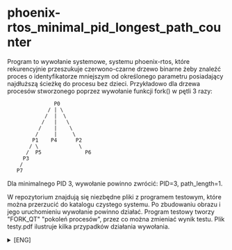 # phoenix-rtos_minimal_pid_longest_path_counter
Program to wywołanie systemowe, systemu phoenix-rtos, które rekurencyjnie  przeszukuje czerwono-czarne drzewo binarne żeby znaleźć proces o identyfikatorze mniejszym od określonego parametru posiadający najdłuższą ścieżkę do procesu bez dzieci. Przykładowo dla drzewa procesów stworzonego poprzez wywołanie funkcji fork() w pętli 3 razy:


```
               P0
             / | \
            /  |  \
           /   |   \
          /    |    \
         /     |     \
        P1    P4      P2
       / \             \
      /  P5              P6
     P3
    /
   P7
```

Dla minimalnego PID 3, wywołanie powinno zwrócić: PID=3, path_length=1.
  
  W repozytorium znajdują się niezbędne pliki z programem testowym, które można przerzucić do katalogu czystego systemu. Po zbudowaniu obrazu i jego uruchomieniu wywołanie powinno działać.
  Program testowy tworzy "FORK_QT" "pokoleń procesów", przez co można zmieniać wynik testu.
  Plik testy.pdf ilustruje kilka przypadków działania wywołania.

<details><summary>[ENG]</summary>
<p>
The program is a system call to the phoenix-rtos system that recursively searches the red/black binary tree to find a process with an id less than a specified parameter with the longest path to a process without children. For example, for a process tree created by calling the fork() function in a loop 3 times:

```
               P0
             / | \
            /  |  \
           /   |   \
          /    |    \
         /     |     \
        P1    P4      P2
       / \             \
      /  P5              P6
     P3
    /
   P7
```
For a minimum PID of 3, the call should return: PID=3, path_length=1.
  
  The repository contains the necessary files with the test program, which can be moved to the clean system directory. After building the image and running it, the call should work.
  The test program creates "FORK_QT" "generations of processes", through which you can change the test result.
  The file tests.pdf illustrates several cases of the call's operation.

</p>
</details>

